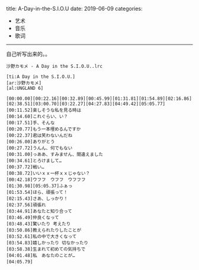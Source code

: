 title: A-Day-in-the-S.I.O.U
date: 2019-06-09
categories:
- 艺术
- 音乐
- 歌词




---

自己听写出来的。。

`沙野カモメ - A Day in the S.I.O.U..lrc`

```
[ti:A Day in the S.I.O.U.]
[ar:沙野カモメ]
[al:UNGLAND 6]

[00:00.00][00:22.16][00:32.89][00:45.99][01:31.81][01:54.89][02:16.86][02:38.51][03:00.70][03:22.27][04:27.83][04:49.42][05:05.77] 
[00:11.52]楽しそうな私を見る時は
[00:14.60]これぐらい、い？
[00:17.51]手、そんな
[00:20.77]もう一本埋めるんですか
[00:22.37]君は笑わないんだね　
[00:26.00]ありがとう
[00:27.72]うんん、何でもない
[00:31.00]っああ、すみません、間違えました
[00:34.61]とろけまして…
[00:37.72]戦い…
[00:38.72]いいｘｘ一杯ｘｘじゃない？
[00:42.18]ウフフ　ウフフ　ウフフフ
[01:30.98][05:05.37]ふぁっ
[01:53.54]ほら、頑張って！
[02:15.43]さあ、しっかり！
[02:37.56]頑張れ
[03:44.91]あなたと知り合って
[03:46.49]仲良くなって
[03:48.43]驚いたり 考えたり
[03:50.86]教えられたりしたことが
[03:52.61]私の中で大きくなって
[03:54.83]嬉しかったり 切なかったり
[03:58.38]生まれて初めての気持ちで
[04:01.48]私　あなたのことが…
[04:05.79]　

```

